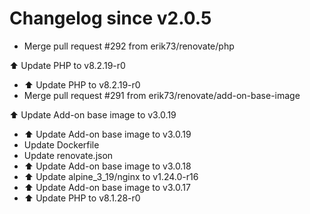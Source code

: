 # Changelog since v2.0.5
- Merge pull request #292 from erik73/renovate/php

⬆️ Update PHP to v8.2.19-r0 
- ⬆️ Update PHP to v8.2.19-r0 
- Merge pull request #291 from erik73/renovate/add-on-base-image

⬆️ Update Add-on base image to v3.0.19 
- ⬆️ Update Add-on base image to v3.0.19 
- Update Dockerfile 
- Update renovate.json 
- ⬆️ Update Add-on base image to v3.0.18 
- ⬆️ Update alpine_3_19/nginx to v1.24.0-r16 
- ⬆️ Update Add-on base image to v3.0.17 
- ⬆️ Update PHP to v8.1.28-r0 
